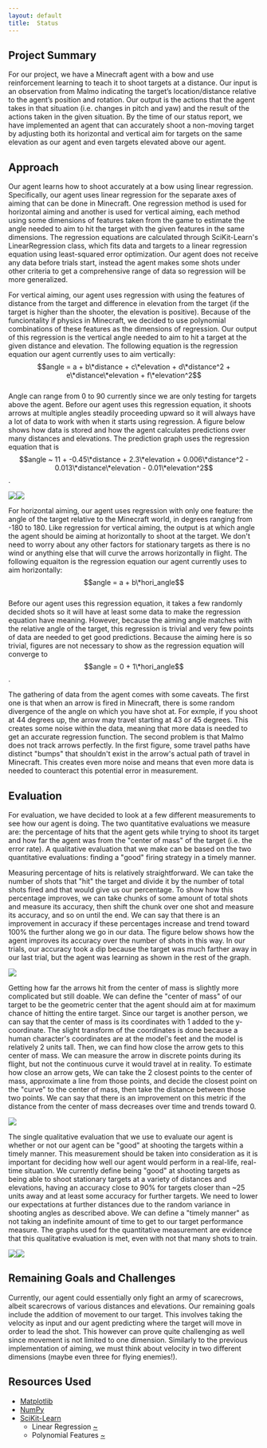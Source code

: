 ```yaml
---
layout: default
title:  Status
---
```


## Project Summary
For our project, we have a Minecraft agent with a bow and use reinforcement learning to teach it to shoot targets at a distance. Our input is an observation from Malmo indicating the target’s location/distance relative to the agent’s position and rotation. Our output is the actions that the agent takes in that situation (i.e. changes in pitch and yaw) and the result of the actions taken in the given situation. By the time of our status report, we have implemented an agent that can accurately shoot a non-moving target by adjusting both its horizontal and vertical aim for targets on the same elevation as our agent and even targets elevated above our agent.

## Approach
Our agent learns how to shoot accurately at a bow using linear regression. Specifically, our agent uses linear regression for the separate axes of aiming that can be done in Minecraft. One regression method is used for horizontal aiming and another is used for vertical aiming, each method using some dimensions of features taken from the game to estimate the angle needed to aim to hit the target with the given features in the same dimensions. The regression equations are calculated through SciKit-Learn's LinearRegression class, which fits data and targets to a linear regression equation using least-squared error optimization. Our agent does not receive any data before trials start, instead the agent makes some shots under other criteria to get a comprehensive range of data so regression will be more generalized.

For vertical aiming, our agent uses regression with using the features of distance from the target and difference in elevation from the target (if the target is higher than the shooter, the elevation is positive). Because of the funciontality if physics in Minecraft, we decided to use polynomial combinations of these features as the dimensions of regression. Our output of this regression is the vertical angle needed to aim to hit a target at the given distance and elevation. The following equation is the regression equation our agent currently uses to aim vertically:<br>
$$angle = a + b\*distance + c\*elevation + d\*distance^2 + e\*distance\*elevation + f\*elevation^2$$<br>
Angle can range from 0 to 90 currently since we are only testing for targets above the agent. Before our agent uses this regression equation, it shoots arrows at multiple angles steadily proceeding upward so it will always have a lot of data to work with when it starts using regression. A figure below shows how data is stored and how the agent calculates predictions over many distances and elevations. The prediction graph uses the regression equation that is $$angle ~ 11 + -0.45\*distance + 2.3\*elevation + 0.006\*distance^2 - 0.013\*distance\*elevation - 0.01\*elevation^2$$.

<img src="images/Datagraph.png"><img src="images/Predictiongraph.png">

For horizontal aiming, our agent uses regression with only one feature: the angle of the target relative to the Minecraft world, in degrees ranging from -180 to 180. Like regression for vertical aiming, the output is at which angle the agent should be aiming at horizontally to shoot at the target. We don't need to worry about any other factors for stationary targets as there is no wind or anything else that will curve the arrows horizontally in flight. The following equaiton is the regression equation our agent currently uses to aim horizontally:<br>
$$angle = a + b\*hori_angle$$<br>
Before our agent uses this regression equation, it takes a few randomly decided shots  so it will have at least some data to make the regression equation have meaning. However, because the aiming angle matches with the relative angle of the target, this regression is trivial and very few points of data are needed to get good predictions. Because the aiming here is so trivial, figures are not necessary to show as the regression equation will converge to $$angle = 0 + 1\*hori_angle$$.

The gathering of data from the agent comes with some caveats. The first one is that when an arrow is fired in Minecraft, there is some random divergence of the angle on which you have shot at. For exmple, if you shoot at 44 degrees up, the arrow may travel starting at 43 or 45 degrees. This creates some noise within the data, meaning that more data is needed to get an accurate regression function. The second problem is that Malmo does not track arrows perfectly. In the first figure, some travel paths have distinct "bumps" that shouldn't exist in the arrow's actual path of travel in Minecraft. This creates even more noise and means that even more data is needed to counteract this potential error in measurement. 

## Evaluation
For evaluation, we have decided to look at a few different measurements to see how our agent is doing. The two quantitative evaluations we  measure are: the percentage of hits that the agent gets while trying to shoot its target and how far the agent was from the "center of mass" of the target (i.e. the error rate). A qualitative evaluation that we make can be based on the two quantitative evaluations: finding a "good" firing strategy in a timely manner.

Measuring percentage of hits is relatively straightforward. We can take the number of shots that "hit" the target and divide it by the number of total shots fired and that would give us our percentage. To show how this percentage improves, we can take chunks of some amount of total shots and measure its accuracy, then shift the chunk over one shot and measure its accuracy, and so on until the end. We can say that there is an improvement in accuracy if these percentages increase  and trend toward 100% the further along we go in our data. The figure below shows how the agent improves its accuracy over the number of shots in this way. In our trials, our accuracy took a dip because the target was much farther away in our last trial, but the agent was learning as shown in the rest of the graph.

<img src="images/Accuracygraph.png">

Getting how far the arrows hit from the center of mass is slightly more complicated but still doable. We can define the "center of mass" of our target to be the geometric center that the agent should aim at for maximum chance of hitting the entire target. Since our target is another person, we can say that the center of mass is its coordinates with 1 added to the y-coordinate. The slight transform of the coordinates is done because a human character's coordinates are at the model's feet and the model is relatively 2 units tall. Then, we can find how close the arrow gets to this center of mass. We can measure the arrow in discrete points during its flight, but not the continuous curve it would travel at in reality. To estimate how close an arrow gets, We can take the 2 closest points to the center of mass, approximate a line from those points, and decide the closest point on the "curve" to the center of mass, then take the distance between those two points. We can say that there is an improvement on this metric if the distance from the center of mass decreases over time and trends toward 0.

<img src="images/Errorgraph.png">

The single qualitative evaluation that we use to evaluate our agent is whether or not our agent can be "good" at shooting the targets within a timely manner. This measurement should be taken into consideration as it is important for deciding how well our agent would perform in a real-life, real-time situation. We currently define being "good" at shooting targets as being able to shoot stationary targets at a variety of distances and elevations, having an accuracy close to 90% for targets closer than ~25 units away and at least some accuracy for further targets. We need to lower our expectations at further distances due to the random variance in shooting angles as described above. We can define a "timely manner" as not taking an indefinite amount of time to get to our target performance measure. The graphs used for the quantitative measurement are evidence that this qualitative evaluation is met, even with not that many shots to train.

<img src="images/Accuracyevidence.png"><img src="images/Errorevidence.png">

## Remaining Goals and Challenges
Currently, our agent could essentially only fight an army of scarecrows, albeit scarecrows of various distances and elevations. Our remaining goals include the addition of movement to our target. This involves taking the velocity as input and our agent predicting where the target will move in order to lead the shot. This however can prove quite challenging as well since movement is not limited to one dimension. Similarly to the previous implementation of aiming, we must think about velocity in two different dimensions (maybe even three for flying enemies!).

## Resources Used
- [Matplotlib](https://matplotlib.org/)
- [NumPy](https://www.numpy.org/)
- [SciKit-Learn](https://scikit-learn.org/stable/)
  - Linear Regression [~](https://scikit-learn.org/stable/modules/generated/sklearn.linear_model.LinearRegression.html)
  - Polynomial Features [~](https://scikit-learn.org/stable/modules/generated/sklearn.preprocessing.PolynomialFeatures.html)
